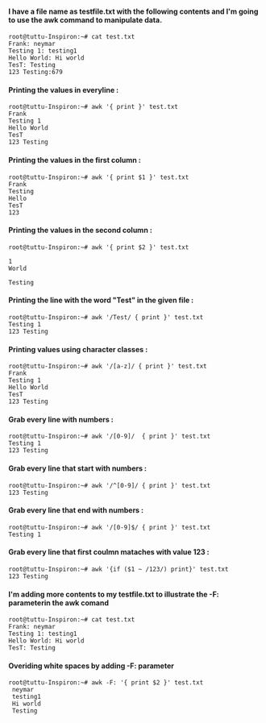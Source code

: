 #### I have a file name as testfile.txt with the following contents and I'm going to use the awk command to manipulate data.

```
root@tuttu-Inspiron:~# cat test.txt
Frank: neymar
Testing 1: testing1
Hello World: Hi world
TesT: Testing
123 Testing:679
```
#### Printing the values in everyline :
```
root@tuttu-Inspiron:~# awk '{ print }' test.txt 
Frank
Testing 1
Hello World
TesT
123 Testing
```
#### Printing the values in the first column :
```
root@tuttu-Inspiron:~# awk '{ print $1 }' test.txt 
Frank
Testing
Hello
TesT
123
```
#### Printing the values in the second column :
```
root@tuttu-Inspiron:~# awk '{ print $2 }' test.txt 

1
World

Testing
```
#### Printing the line with the word "Test" in the given file :
```
root@tuttu-Inspiron:~# awk '/Test/ { print }' test.txt
Testing 1
123 Testing
```
#### Printing values using character classes :
```
root@tuttu-Inspiron:~# awk '/[a-z]/ { print }' test.txt
Frank
Testing 1
Hello World
TesT
123 Testing
```
#### Grab every line with numbers :
```
root@tuttu-Inspiron:~# awk '/[0-9]/  { print }' test.txt 
Testing 1
123 Testing
```
#### Grab every line that start with numbers :
```
root@tuttu-Inspiron:~# awk '/^[0-9]/ { print }' test.txt 
123 Testing
```
#### Grab every line that end with numbers :
```
root@tuttu-Inspiron:~# awk '/[0-9]$/ { print }' test.txt 
Testing 1
```
#### Grab every line that first coulmn mataches with value 123 :
```
root@tuttu-Inspiron:~# awk '{if ($1 ~ /123/) print}' test.txt 
123 Testing
```
#### I'm adding more contents to my testfile.txt to illustrate the -F: parameterin the awk comand
```
root@tuttu-Inspiron:~# cat test.txt
Frank: neymar
Testing 1: testing1
Hello World: Hi world
TesT: Testing
```
#### Overiding white spaces by adding -F: parameter 
```
root@tuttu-Inspiron:~# awk -F: '{ print $2 }' test.txt 
 neymar
 testing1
 Hi world
 Testing
 ```
